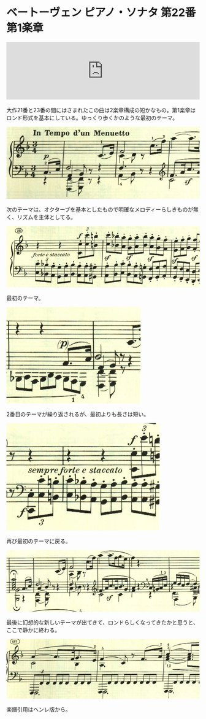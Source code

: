 # ベートーヴェン ピアノ・ソナタ 第22番 第1楽章

<iframe allow="autoplay *; encrypted-media *;" frameborder="0" height="150" style="width:100%;max-width:660px;overflow:hidden;background:transparent;" sandbox="allow-forms allow-popups allow-same-origin allow-scripts allow-storage-access-by-user-activation allow-top-navigation-by-user-activation" src="https://embed.music.apple.com/us/album/piano-sonata-no-22-in-f-major-op-54-i-in-tempo-dun-menuetto/961808697?i=961809071&app=music"></iframe>

大作21番と23番の間にはさまれたこの曲は2楽章構成の短かなもの。第1楽章はロンド形式を基本にしている。ゆっくり歩くかのような最初のテーマ。

<img src="970.jpg">

次のテーマは、オクターブを基本としたもので明確なメロディーらしきものが無く、リズムを主体としてる。

<img src="974.jpg">

最初のテーマ。

<img src="969.jpg">

2番目のテーマが繰り返されるが、最初よりも長さは短い。

<img src="971.jpg">

再び最初のテーマに戻る。

<img src="973.jpg">

最後に幻想的な新しいテーマが出てきて、ロンドらしくなってきたかと思うと、ここで静かに終わる。

<img src="972.jpg">

楽譜引用はヘンレ版から。
